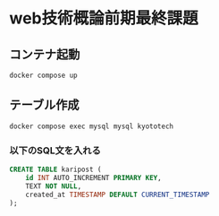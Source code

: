# web技術概論前期最終課題

## コンテナ起動

```docker compose up ``` 

## テーブル作成

```docker compose exec mysql mysql kyototech```

### 以下のSQL文を入れる

```sql
CREATE TABLE karipost (
    id INT AUTO_INCREMENT PRIMARY KEY,
    TEXT NOT NULL,
    created_at TIMESTAMP DEFAULT CURRENT_TIMESTAMP
); 
```


